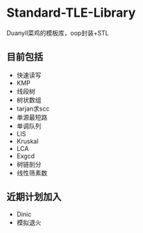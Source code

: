 # Standard-TLE-Library

Duanyll菜鸡的模板库，oop封装+STL

## 目前包括

- 快速读写
- KMP
- 线段树
- 树状数组
- tarjan求scc
- 单源最短路
- 单调队列
- LIS
- Kruskal
- LCA
- Exgcd
- 树链剖分
- 线性筛素数

## 近期计划加入

- Dinic
- 模拟退火